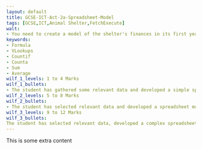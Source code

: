 ```yaml
---
layout: default
title: GCSE-ICT-Act-2a-Spreadsheet-Model
tags: [GCSE,ICT,Animal Shelter,FetchExecute]
walt:
- You need to create a model of the shelter's finances in its first year
keywords:
- Formula
- VLookups
- Countif
- Counta
- Sum
- Average
wilf_1_levels: 1 to 4 Marks
wilf_1_bullets: 
- The student has gathered some relevant data and developed a simple spreadsheet model that generates some meaningful information. They have carried out limited testing, but with little effect.
wilf_2_levels: 5 to 8 Marks
wilf_2_bullets:
- The student has selected relevant data and developed a spreadsheet model that generates meaningful information. Testing has been carried out, but not all of it was effective.
wilf_3_levels: 9 to 12 Marks
wilf_3_bullets:
The student has selected relevant data, developed a complex spreadsheet model that generates sufficient reliable and meaningful information to fully inform the decision-making process. Effective testing has been carried out.
---
```

This is some extra content
